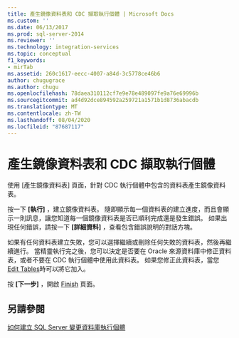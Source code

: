 ```yaml
---
title: 產生鏡像資料表和 CDC 擷取執行個體 | Microsoft Docs
ms.custom: ''
ms.date: 06/13/2017
ms.prod: sql-server-2014
ms.reviewer: ''
ms.technology: integration-services
ms.topic: conceptual
f1_keywords:
- mirTab
ms.assetid: 260c1617-eecc-4007-a84d-3c5778ce46b6
author: chugugrace
ms.author: chugu
ms.openlocfilehash: 78daea310112cf7e9e78e489097fe9a76e69996b
ms.sourcegitcommit: ad4d92dce894592a259721a1571b1d8736abacdb
ms.translationtype: MT
ms.contentlocale: zh-TW
ms.lasthandoff: 08/04/2020
ms.locfileid: "87687117"
---
```

# <a name="generate-mirror-tables-and-cdc-capture-instances"></a>產生鏡像資料表和 CDC 擷取執行個體
  使用 [產生鏡像資料表] 頁面，針對 CDC 執行個體中包含的資料表產生鏡像資料表。  
  
 按一下 **[執行]** ，建立鏡像資料表。 隨即顯示每一個資料表的建立進度，而且會顯示一則訊息，讓您知道每一個鏡像資料表是否已順利完成還是發生錯誤。 如果出現任何錯誤，請按一下 **[詳細資料]** ，查看包含錯誤說明的對話方塊。  
  
 如果有任何資料表建立失敗，您可以選擇繼續或刪除任何失敗的資料表，然後再繼續進行。 當精靈執行完之後，您可以決定是否要在 Oracle 來源資料庫中修正資料表，或者不要在 CDC 執行個體中使用此資料表。 如果您修正此資料表，當您 [Edit Tables](edit-tables.md)時可以將它加入。  
  
 按 **[下一步]** ，開啟 [Finish](finish.md) 頁面。  
  
## <a name="see-also"></a>另請參閱  
 [如何建立 SQL Server 變更資料庫執行個體](how-to-create-the-sql-server-change-database-instance.md)  
  
  
